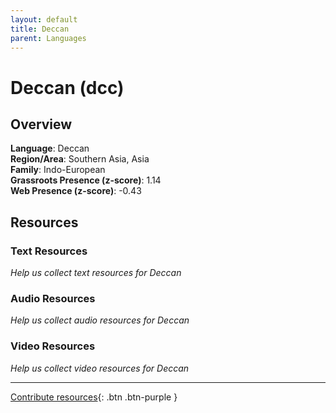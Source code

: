```yaml
---
layout: default
title: Deccan
parent: Languages
---
```


# Deccan (dcc)

## Overview

**Language**: Deccan  
**Region/Area**: Southern Asia, Asia  
**Family**: Indo-European  
**Grassroots Presence (z-score)**: 1.14  
**Web Presence (z-score)**: -0.43  

## Resources

### Text Resources
*Help us collect text resources for Deccan*

### Audio Resources
*Help us collect audio resources for Deccan*

### Video Resources
*Help us collect video resources for Deccan*

---

[Contribute resources](https://forms.office.com/e/1SfLJx3u1r){: .btn .btn-purple }
